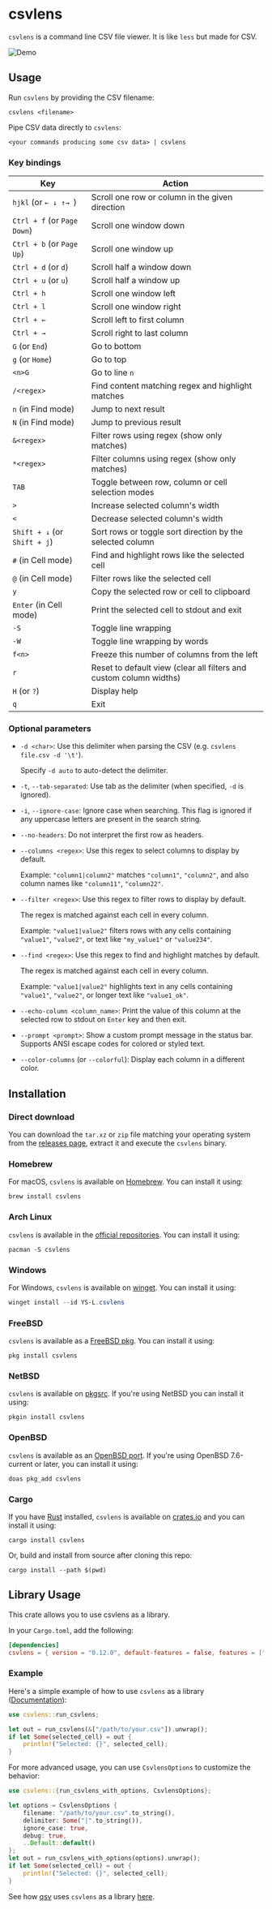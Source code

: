 # csvlens

`csvlens` is a command line CSV file viewer. It is like `less` but made
for CSV.

![Demo](.github/demo.gif)

## Usage

Run `csvlens` by providing the CSV filename:

```
csvlens <filename>
```

Pipe CSV data directly to `csvlens`:

```
<your commands producing some csv data> | csvlens
```
### Key bindings

Key | Action
--- | ---
`hjkl` (or `← ↓ ↑→ `) | Scroll one row or column in the given direction
`Ctrl + f` (or `Page Down`) | Scroll one window down
`Ctrl + b` (or `Page Up`) | Scroll one window up
`Ctrl + d` (or `d`) | Scroll half a window down
`Ctrl + u` (or `u`) | Scroll half a window up
`Ctrl + h` | Scroll one window left
`Ctrl + l` | Scroll one window right
`Ctrl + ←` | Scroll left to first column
`Ctrl + →` | Scroll right to last column
`G` (or `End`) | Go to bottom
`g` (or `Home`) | Go to top
`<n>G` | Go to line `n`
`/<regex>` | Find content matching regex and highlight matches
`n` (in Find mode) | Jump to next result
`N` (in Find mode) | Jump to previous result
`&<regex>` | Filter rows using regex (show only matches)
`*<regex>` | Filter columns using regex (show only matches)
`TAB` | Toggle between row, column or cell selection modes
`>` | Increase selected column's width
`<` | Decrease selected column's width
`Shift + ↓` (or `Shift + j`) | Sort rows or toggle sort direction by the selected column
`#` (in Cell mode) | Find and highlight rows like the selected cell
`@` (in Cell mode) | Filter rows like the selected cell
`y` | Copy the selected row or cell to clipboard
`Enter` (in Cell mode) | Print the selected cell to stdout and exit
`-S` | Toggle line wrapping
`-W` | Toggle line wrapping by words
`f<n>` | Freeze this number of columns from the left
`r` | Reset to default view (clear all filters and custom column widths)
`H` (or `?`) | Display help
`q` | Exit

### Optional parameters

* `-d <char>`: Use this delimiter when parsing the CSV
  (e.g. `csvlens file.csv -d '\t'`).

  Specify `-d auto` to auto-detect the delimiter.

* `-t`, `--tab-separated`: Use tab as the delimiter (when specified, `-d` is ignored).

* `-i`, `--ignore-case`: Ignore case when searching. This flag is ignored if any
  uppercase letters are present in the search string.

* `--no-headers`: Do not interpret the first row as headers.

* `--columns <regex>`: Use this regex to select columns to display by default.

  Example: `"column1|column2"` matches `"column1"`, `"column2"`, and also column names like
  `"column11"`, `"column22"`.

* `--filter <regex>`: Use this regex to filter rows to display by default.

  The regex is matched against each cell in every column.

  Example: `"value1|value2"` filters rows with any cells containing `"value1"`, `"value2"`, or text
  like `"my_value1"` or `"value234"`.

* `--find <regex>`: Use this regex to find and highlight matches by default.

  The regex is matched against each cell in every column.

  Example: `"value1|value2"` highlights text in any cells containing `"value1"`, `"value2"`, or
  longer text like `"value1_ok"`.

* `--echo-column <column_name>`: Print the value of this column at the selected
  row to stdout on `Enter` key and then exit.

* `--prompt <prompt>`: Show a custom prompt message in the status bar. Supports ANSI escape codes
  for colored or styled text.

* `--color-columns` (or `--colorful`): Display each column in a different color.

## Installation

### Direct download

You can download the `tar.xz` or `zip` file matching your operating system from the
[releases page](https://github.com/YS-L/csvlens/releases), extract it and execute the `csvlens`
binary.

### Homebrew

For macOS, `csvlens` is available on [Homebrew](https://formulae.brew.sh/formula/csvlens). You can
install it using:
```
brew install csvlens
```

### Arch Linux
`csvlens` is available in the [official repositories](https://archlinux.org/packages/extra/x86_64/csvlens). You can install it using:
```
pacman -S csvlens
```

### Windows

For Windows, `csvlens` is available on [winget](https://learn.microsoft.com/en-gb/windows/package-manager/). You can install it using:
```powershell
winget install --id YS-L.csvlens
```

### FreeBSD
`csvlens` is available as a [FreeBSD pkg](https://www.freshports.org/textproc/csvlens/). You can install it using:
```
pkg install csvlens
```

### NetBSD
`csvlens` is available on [pkgsrc](https://ftp.netbsd.org/pub/pkgsrc/current/pkgsrc/textproc/csvlens/index.html). If you're using NetBSD you can install it using:
```
pkgin install csvlens
```

### OpenBSD
`csvlens` is available as an [OpenBSD port](https://cvsweb.openbsd.org/ports/textproc/csvlens/). If you're using OpenBSD 7.6-current or later, you can install it using:
```
doas pkg_add csvlens
```

### Cargo

If you have [Rust](https://www.rust-lang.org/tools/install) installed, `csvlens` is available on
[crates.io](https://crates.io/crates/csvlens) and you can install it using:
```
cargo install csvlens
```

Or, build and install from source after cloning this repo:
```
cargo install --path $(pwd)
```

## Library Usage

This crate allows you to use csvlens as a library.

In your `Cargo.toml`, add the following:

```toml
[dependencies]
csvlens = { version = "0.12.0", default-features = false, features = ["clipboard"] }
```

### Example

Here's a simple example of how to use `csvlens` as a library ([Documentation](https://docs.rs/csvlens/0.12.0/csvlens/index.html)):

```rust
use csvlens::run_csvlens;

let out = run_csvlens(&["/path/to/your.csv"]).unwrap();
if let Some(selected_cell) = out {
    println!("Selected: {}", selected_cell);
}
```

For more advanced usage, you can use `CsvlensOptions` to customize the behavior:

```rust
use csvlens::{run_csvlens_with_options, CsvlensOptions};

let options = CsvlensOptions {
    filename: "/path/to/your.csv".to_string(),
    delimiter: Some("|".to_string()),
    ignore_case: true,
    debug: true,
    ..Default::default()
};
let out = run_csvlens_with_options(options).unwrap();
if let Some(selected_cell) = out {
    println!("Selected: {}", selected_cell);
}
```

See how [qsv](https://github.com/dathere/qsv/tree/master?tab=readme-ov-file#qsv-blazing-fast-data-wrangling-toolkit) uses `csvlens` as a library [here](https://github.com/dathere/qsv/blob/master/src/cmd/lens.rs#L2).
